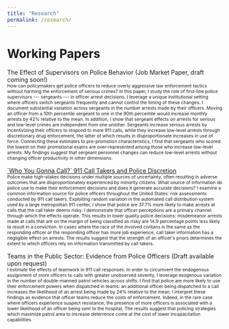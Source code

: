 ```yaml
---
title: "Research"
permalink: /research/
---
```


# Working Papers

The Effect of Supervisors on Police Behavior (Job Market Paper, draft coming soon!)<br>
<span style="font-size:0.75em">  How can policymakers get police officers to reduce overly aggressive law enforcement tactics without harming the enforcement of serious crimes? In this paper, I study the role of first-line police supervisors --- sergeants --- in officer arrest decisions. I leverage a unique institutional setting where officers switch sergeants frequently and cannot control the timing of these changes. I document substantial variation across sergeants in the number arrests made by their officers. Moving an officer from a 10th percentile sergeant to one in the 90th percentile would increase monthly arrests by 42\% relative to the mean. In addition, I show that sergeant effects on arrests for serious and low-level crimes are independent from one another. Sergeants increase serious arrests by incentivizing their officers to respond to more 911 calls, while they increase low-level arrests through discretionary drug enforcement, the latter of which results in disproportionate increases in use of force. Connecting these estimates to pre-promotion characteristics, I find that sergeants who scored the lowest on their promotional exams are over-represented among those who increase low-level arrests. My findings suggest that sergeant personnel changes can reduce low-level arrests without changing officer productivity in other dimensions.  </span>

[\`Who You Gonna Call?\` 911 Call Takers and Police Discretion](../assets/pdfs/SmithCallTakers.pdf)<br>
<span style="font-size:0.75em"> Police make high-stakes decisions under multiple sources of uncertainty, often resulting in adverse outcomes that are disproportionately experienced by minority citizens. What source of information do police use to make their enforcement decisions and does it generate accurate decisions? I examine a common information source for police officers throughout the United States: risk assessments conducted by 911 call takers. Exploiting random variation in the automated call distribution system used by a large metropolitan 911 center, I show that police are 37.7% more likely to make arrests at calls that the call taker deems risky. I demonstrate  that officer perceptions are a primary channel through which the effects operate. This results in lower quality police decisions: misdemeanor arrests made at calls that are on the margin of being classified as risky are 14.9 percentage points less likely to result in a conviction. In cases where the race of the involved civilians is the same as the responding officer or the responding officer has more job experience, call taker information has a negligible effect on arrests. The results suggest that the strength of an officer's priors determines the extent to which officers rely on information transmitted by call takers.  </span>

Teams in the Public Sector: Evidence from Police Officers (Draft available upon request)<br>
<span style="font-size:0.75em"> I estimate the effects of teamwork in 911 call responses. In order to circumvent the endogenous assignment of more officers to calls with greater unobserved severity, I leverage exogenous variation in the number of double-manned patrol vehicles across shifts. I find that police are more likely to use their enforcement powers when dispatched in teams: an additional officer being dispatched to a call increases the likelihood of an arrest being made by 24\% relative to the mean. I interpret these findings as evidence that officer teams reduce the costs of enforcement. Indeed, in the rare case where officers experience suspect resistance, the presence of more officers is associated with a lower likelihood of an officer being sent to the hospital. The results suggest that policing strategies which maximize patrol area to increase deterrence come at the cost of lower incapacitation capabilities.  </span>


